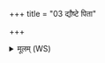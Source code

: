 +++
title = "03 द्यौष्टे पिता"

+++
<details><summary>मूलम् (WS)</summary>

द्यौष्टे पिता पृथिवी माता जराम्मृत्युं कृणुतां दीर्घमायुः ।  
यथा जीवा अदित्या उपस्थे प्राणापानाभ्यां गुपितः शतं हिमाः ॥ ३ ॥
</details>